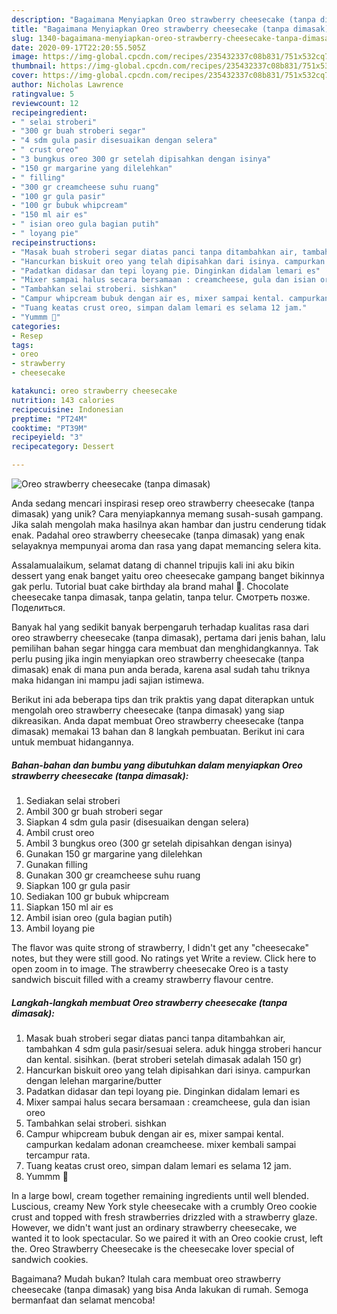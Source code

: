 ```yaml
---
description: "Bagaimana Menyiapkan Oreo strawberry cheesecake (tanpa dimasak), Bikin Ngiler"
title: "Bagaimana Menyiapkan Oreo strawberry cheesecake (tanpa dimasak), Bikin Ngiler"
slug: 1340-bagaimana-menyiapkan-oreo-strawberry-cheesecake-tanpa-dimasak-bikin-ngiler
date: 2020-09-17T22:20:55.505Z
image: https://img-global.cpcdn.com/recipes/235432337c08b831/751x532cq70/oreo-strawberry-cheesecake-tanpa-dimasak-foto-resep-utama.jpg
thumbnail: https://img-global.cpcdn.com/recipes/235432337c08b831/751x532cq70/oreo-strawberry-cheesecake-tanpa-dimasak-foto-resep-utama.jpg
cover: https://img-global.cpcdn.com/recipes/235432337c08b831/751x532cq70/oreo-strawberry-cheesecake-tanpa-dimasak-foto-resep-utama.jpg
author: Nicholas Lawrence
ratingvalue: 5
reviewcount: 12
recipeingredient:
- " selai stroberi"
- "300 gr buah stroberi segar"
- "4 sdm gula pasir disesuaikan dengan selera"
- " crust oreo"
- "3 bungkus oreo 300 gr setelah dipisahkan dengan isinya"
- "150 gr margarine yang dilelehkan"
- " filling"
- "300 gr creamcheese suhu ruang"
- "100 gr gula pasir"
- "100 gr bubuk whipcream"
- "150 ml air es"
- " isian oreo gula bagian putih"
- " loyang pie"
recipeinstructions:
- "Masak buah stroberi segar diatas panci tanpa ditambahkan air, tambahkan 4 sdm gula pasir/sesuai selera. aduk hingga stroberi hancur dan kental. sisihkan. (berat stroberi setelah dimasak adalah 150 gr)"
- "Hancurkan biskuit oreo yang telah dipisahkan dari isinya. campurkan dengan lelehan margarine/butter"
- "Padatkan didasar dan tepi loyang pie. Dinginkan didalam lemari es"
- "Mixer sampai halus secara bersamaan : creamcheese, gula dan isian oreo"
- "Tambahkan selai stroberi. sishkan"
- "Campur whipcream bubuk dengan air es, mixer sampai kental. campurkan kedalam adonan creamcheese. mixer kembali sampai tercampur rata."
- "Tuang keatas crust oreo, simpan dalam lemari es selama 12 jam."
- "Yummm 🥰"
categories:
- Resep
tags:
- oreo
- strawberry
- cheesecake

katakunci: oreo strawberry cheesecake 
nutrition: 143 calories
recipecuisine: Indonesian
preptime: "PT24M"
cooktime: "PT39M"
recipeyield: "3"
recipecategory: Dessert

---
```



![Oreo strawberry cheesecake (tanpa dimasak)](https://img-global.cpcdn.com/recipes/235432337c08b831/751x532cq70/oreo-strawberry-cheesecake-tanpa-dimasak-foto-resep-utama.jpg)

Anda sedang mencari inspirasi resep oreo strawberry cheesecake (tanpa dimasak) yang unik? Cara menyiapkannya memang susah-susah gampang. Jika salah mengolah maka hasilnya akan hambar dan justru cenderung tidak enak. Padahal oreo strawberry cheesecake (tanpa dimasak) yang enak selayaknya mempunyai aroma dan rasa yang dapat memancing selera kita.

Assalamualaikum, selamat datang di channel tripujis kali ini aku bikin dessert yang enak banget yaitu oreo cheesecake gampang banget bikinnya gak perlu. Tutorial buat cake birthday ala brand mahal 🤪. Chocolate cheesecake tanpa dimasak, tanpa gelatin, tanpa telur. Смотреть позже. Поделиться.

Banyak hal yang sedikit banyak berpengaruh terhadap kualitas rasa dari oreo strawberry cheesecake (tanpa dimasak), pertama dari jenis bahan, lalu pemilihan bahan segar hingga cara membuat dan menghidangkannya. Tak perlu pusing jika ingin menyiapkan oreo strawberry cheesecake (tanpa dimasak) enak di mana pun anda berada, karena asal sudah tahu triknya maka hidangan ini mampu jadi sajian istimewa.


Berikut ini ada beberapa tips dan trik praktis yang dapat diterapkan untuk mengolah oreo strawberry cheesecake (tanpa dimasak) yang siap dikreasikan. Anda dapat membuat Oreo strawberry cheesecake (tanpa dimasak) memakai 13 bahan dan 8 langkah pembuatan. Berikut ini cara untuk membuat hidangannya.

<!--inarticleads1-->

##### Bahan-bahan dan bumbu yang dibutuhkan dalam menyiapkan Oreo strawberry cheesecake (tanpa dimasak):

1. Sediakan  selai stroberi
1. Ambil 300 gr buah stroberi segar
1. Siapkan 4 sdm gula pasir (disesuaikan dengan selera)
1. Ambil  crust oreo
1. Ambil 3 bungkus oreo (300 gr setelah dipisahkan dengan isinya)
1. Gunakan 150 gr margarine yang dilelehkan
1. Gunakan  filling
1. Gunakan 300 gr creamcheese suhu ruang
1. Siapkan 100 gr gula pasir
1. Sediakan 100 gr bubuk whipcream
1. Siapkan 150 ml air es
1. Ambil  isian oreo (gula bagian putih)
1. Ambil  loyang pie


The flavor was quite strong of strawberry, I didn&#39;t get any &#34;cheesecake&#34; notes, but they were still good. No ratings yet Write a review. Click here to open zoom in to image. The strawberry cheesecake Oreo is a tasty sandwich biscuit filled with a creamy strawberry flavour centre. 

<!--inarticleads2-->

##### Langkah-langkah membuat Oreo strawberry cheesecake (tanpa dimasak):

1. Masak buah stroberi segar diatas panci tanpa ditambahkan air, tambahkan 4 sdm gula pasir/sesuai selera. aduk hingga stroberi hancur dan kental. sisihkan. (berat stroberi setelah dimasak adalah 150 gr)
1. Hancurkan biskuit oreo yang telah dipisahkan dari isinya. campurkan dengan lelehan margarine/butter
1. Padatkan didasar dan tepi loyang pie. Dinginkan didalam lemari es
1. Mixer sampai halus secara bersamaan : creamcheese, gula dan isian oreo
1. Tambahkan selai stroberi. sishkan
1. Campur whipcream bubuk dengan air es, mixer sampai kental. campurkan kedalam adonan creamcheese. mixer kembali sampai tercampur rata.
1. Tuang keatas crust oreo, simpan dalam lemari es selama 12 jam.
1. Yummm 🥰


In a large bowl, cream together remaining ingredients until well blended. Luscious, creamy New York style cheesecake with a crumbly Oreo cookie crust and topped with fresh strawberries drizzled with a strawberry glaze. However, we didn&#39;t want just an ordinary strawberry cheesecake, we wanted it to look spectacular. So we paired it with an Oreo cookie crust, left the. Oreo Strawberry Cheesecake is the cheesecake lover special of sandwich cookies. 

Bagaimana? Mudah bukan? Itulah cara membuat oreo strawberry cheesecake (tanpa dimasak) yang bisa Anda lakukan di rumah. Semoga bermanfaat dan selamat mencoba!
